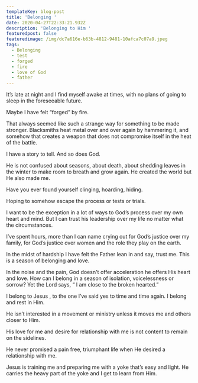 ```yaml
---
templateKey: blog-post
title: 'Belonging '
date: 2020-04-27T22:33:21.932Z
description: 'Belonging to Him '
featuredpost: false
featuredimage: /img/dc7a616e-b63b-4812-9481-10afca7c07a9.jpeg
tags:
  - Belonging
  - test
  - forged
  - fire
  - love of God
  - father
---
```

It’s late at night and I find myself awake at times, with no plans of going to sleep in the foreseeable future. 

Maybe I have felt “forged” by fire. 

That always seemed like such a strange way for something to be made stronger. Blacksmiths heat metal over and over again by hammering it, and somehow that creates a weapon that does not compromise itself in the heat  of the battle.

I have a story to tell. And so does God.  

He is not confused about seasons, about death, about shedding leaves in the winter to make room to breath and grow again.  He created the world but He also made me.  

Have you ever found yourself clinging, hoarding, hiding. 

Hoping to somehow escape the process or tests or trials. 

I want to be the exception in a lot of ways to God’s process over my own heart and mind.  But I can trust his leadership over my life no matter what the circumstances. 

I’ve spent hours, more than I can name crying out for God’s justice over my family, for God’s justice over women and the role they play on the earth. 

In the midst of hardship I have felt the Father lean in and say, trust me. This is a season of belonging and love.

 In the noise and the pain,  God doesn't offer acceleration he offers His heart and love.   How can I belong in a  season of isolation, voicelessness or sorrow? Yet the Lord says, “ I am close to the broken hearted.”

I belong to Jesus , to the one I’ve said yes to time and time again. I belong and rest in Him. 

He isn’t interested in a movement or ministry unless it moves me and others closer to Him.

His love for me and desire for relationship with me is not content to remain on the sidelines.

He never promised a pain free, triumphant life when He desired a relationship with me. 

Jesus is training me and preparing me with a yoke that’s easy and light. He carries the heavy part of the yoke and I get to learn from Him.
